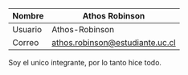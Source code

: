 | Nombre | Athos Robinson |
| ------ | ------ |
| Usuario | Athos-Robinson |
| Correo | athos.robinson@estudiante.uc.cl |

Soy el unico integrante, por lo tanto hice todo.
